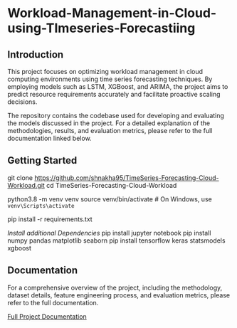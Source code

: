 # Workload-Management-in-Cloud-using-TImeseries-Forecastiing

## Introduction
This project focuses on optimizing workload management in cloud computing environments using time series forecasting techniques. By employing models such as LSTM, XGBoost, and ARIMA, the project aims to predict resource requirements accurately and facilitate proactive scaling decisions.

The repository contains the codebase used for developing and evaluating the models discussed in the project. For a detailed explanation of the methodologies, results, and evaluation metrics, please refer to the full documentation linked below.

## Getting Started
git clone https://github.com/shnakha95/TimeSeries-Forecasting-Cloud-Workload.git
cd TimeSeries-Forecasting-Cloud-Workload

python3.8 -m venv venv
source venv/bin/activate   # On Windows, use `venv\Scripts\activate`

pip install -r requirements.txt

*Install additional Dependencies*
pip install jupyter notebook
pip install numpy pandas matplotlib seaborn
pip install tensorflow keras statsmodels xgboost

## Documentation

For a comprehensive overview of the project, including the methodology, dataset details, feature engineering process, and evaluation metrics, please refer to the full documentation.

[Full Project Documentation](./Documentation.pdf)

